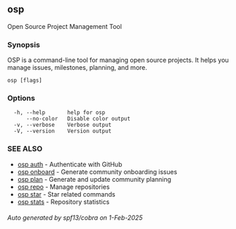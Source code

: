 ## osp

Open Source Project Management Tool

### Synopsis

OSP is a command-line tool for managing open source projects.
It helps you manage issues, milestones, planning, and more.

```
osp [flags]
```

### Options

```
  -h, --help       help for osp
      --no-color   Disable color output
  -v, --verbose    Verbose output
  -V, --version    Version output
```

### SEE ALSO

* [osp auth](osp_auth.md)	 - Authenticate with GitHub
* [osp onboard](osp_onboard.md)	 - Generate community onboarding issues
* [osp plan](osp_plan.md)	 - Generate and update community planning
* [osp repo](osp_repo.md)	 - Manage repositories
* [osp star](osp_star.md)	 - Star related commands
* [osp stats](osp_stats.md)	 - Repository statistics

###### Auto generated by spf13/cobra on 1-Feb-2025
